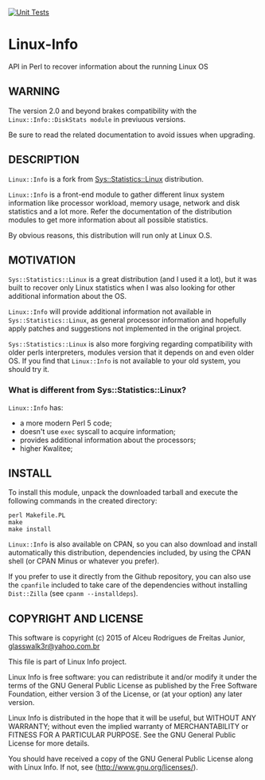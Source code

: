 [![Unit Tests](https://github.com/glasswalk3r/Linux-Info/actions/workflows/unit-test.yml/badge.svg)](https://github.com/glasswalk3r/Linux-Info/actions/workflows/unit-test.yml)

# Linux-Info

API in Perl to recover information about the running Linux OS

## WARNING

The version 2.0 and beyond brakes compatibility with the
`Linux::Info::DiskStats module` in previuous versions.

Be sure to read the related documentation to avoid issues when upgrading.

## DESCRIPTION

`Linux::Info` is a fork from [Sys::Statistics::Linux](https://metacpan.org/pod/Sys::Statistics::Linux) distribution.

`Linux::Info` is a front-end module to gather different linux
system information like processor workload, memory usage, network and
disk statistics and a lot more. Refer the documentation of the
distribution modules to get more information about all possible
statistics.

By obvious reasons, this distribution will run only at Linux O.S.

## MOTIVATION

`Sys::Statistics::Linux` is a great distribution (and I used it a lot),
but it was built to recover only Linux statistics when I was also
looking for other additional information about the OS.

`Linux::Info` will provide additional information not available in
`Sys::Statistics::Linux`, as general processor information and hopefully
apply patches and suggestions not implemented in the original project.

`Sys::Statistics::Linux` is also more forgiving regarding compatibility
with older perls interpreters, modules version that it depends on and
even older OS. If you find that `Linux::Info` is not available to your old
system, you should try it.

### What is different from Sys::Statistics::Linux?

`Linux::Info` has:

- a more modern Perl 5 code;
- doesn't use `exec` syscall to acquire information;
- provides additional information about the processors;
- higher Kwalitee;

## INSTALL

To install this module, unpack the downloaded tarball and execute the following
commands in the created directory:

```
perl Makefile.PL
make
make install
```

`Linux::Info` is also available on CPAN, so you can also download and install
automatically this distribution, dependencies included, by using the CPAN shell
(or CPAN Minus or whatever you prefer).

If you prefer to use it directly from the Github repository, you can also use
the `cpanfile` included to take care of the dependencies without installing
`Dist::Zilla` (see `cpanm --installdeps`).

## COPYRIGHT AND LICENSE

This software is copyright (c) 2015 of Alceu Rodrigues de Freitas
Junior, <glasswalk3r@yahoo.com.br>

This file is part of Linux Info project.

Linux Info is free software: you can redistribute it and/or modify it
under the terms of the GNU General Public License as published by the
Free Software Foundation, either version 3 of the License, or (at your
option) any later version.

Linux Info is distributed in the hope that it will be useful, but
WITHOUT ANY WARRANTY; without even the implied warranty of
MERCHANTABILITY or FITNESS FOR A PARTICULAR PURPOSE. See the GNU General
Public License for more details.

You should have received a copy of the GNU General Public License along
with Linux Info. If not, see (http://www.gnu.org/licenses/).
